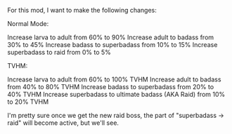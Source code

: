 For this mod, I want to make the following changes: 

Normal Mode:

Increase larva to adult from 60% to 90%
Increase adult to badass from 30% to 45%
Increase badass to superbadass from 10% to 15%
Increase superbadass to raid from 0% to 5%



TVHM:

Increase larva to adult from 60% to 100% TVHM
Increase adult to badass from 40% to 80% TVHM
Increase badass to superbadass from 20% to 40% TVHM
Increase superbadass to ultimate badass (AKA Raid) from 10% to 20% TVHM 

I'm pretty sure once we get the new raid boss, the part of "superbadass -> raid" will become active, but we'll see.
